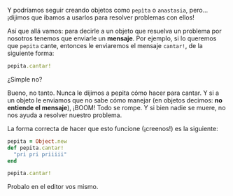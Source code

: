 Y podríamos seguir creando objetos como `pepìta` o `anastasia`, pero... ¡dijimos que ibamos a usarlos para resolver problemas con ellos!

Así que allá vamos: para decirle a un objeto que resuelva un problema por nosotros tenemos que enviarle un **mensaje**. Por ejemplo, si lo queremos que `pepita` cante, entonces le enviaremos el mensaje `cantar!`, de la siguiente forma:

```ruby
pepita.cantar!
```

¿Simple no?

Bueno, no tanto. Nunca le dijimos a pepita cómo hacer para cantar. Y si a un objeto le enviamos que no sabe cómo manejar (en objetos decimos: **no entiende el mensaje**), ¡BOOM! Todo se rompe. Y si bien nadie se muere, no nos ayuda a resolver nuestro problema.

La forma correcta de hacer que esto funcione (¡creenos!) es la siguiente:

```ruby
pepita = Object.new
def pepita.cantar!
  "pri pri priiiii"
end

pepita.cantar!
```

Probalo en el editor vos mismo.